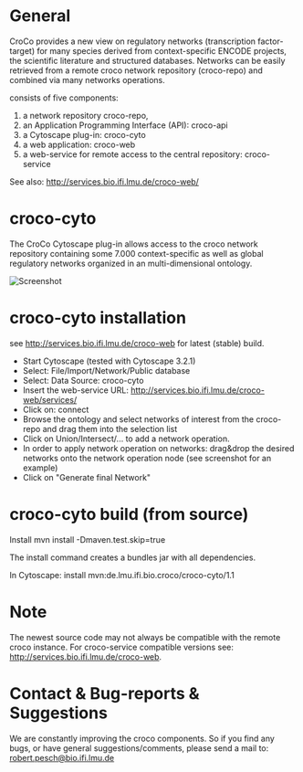 General
=========
CroCo provides a new view on regulatory networks (transcription factor-target) for many species derived from context-specific ENCODE projects, the scientific literature and structured databases. Networks can be easily retrieved from a remote croco network repository (croco-repo) and combined via many networks operations.

consists of five components:

1. a network repository croco-repo,
2. an Application Programming Interface (API): croco-api
3. a Cytoscape plug-in: croco-cyto
4. a web application: croco-web
5. a web-service for remote access to the central repository: croco-service

See also: http://services.bio.ifi.lmu.de/croco-web/

croco-cyto
=========

The CroCo Cytoscape plug-in allows access to the croco network repository containing some 7.000 context-specific as well as global regulatory networks organized in an multi-dimensional ontology.

![Screenshot](http://services.bio.ifi.lmu.de/croco-web/data/croco-cyto.png)

croco-cyto installation
=========
see http://services.bio.ifi.lmu.de/croco-web for latest (stable) build.


* Start Cytoscape (tested with Cytoscape 3.2.1)
* Select: File/Import/Network/Public database
* Select: Data Source: croco-cyto
* Insert the web-service URL: http://services.bio.ifi.lmu.de/croco-web/services/
* Click on: connect
* Browse the ontology and select networks of interest from the croco-repo and drag them into the selection list
* Click on Union/Intersect/... to add a network operation.
* In order to apply network operation on networks: drag&drop the desired networks onto the network operation node (see screenshot for an example)
* Click on "Generate final Network"


croco-cyto build (from source)
=========

Install
mvn install -Dmaven.test.skip=true

The install command creates a bundles jar with all dependencies.

In Cytoscape:
install mvn:de.lmu.ifi.bio.croco/croco-cyto/1.1

Note
=========
The newest source code may not always be compatible with the remote croco instance. For croco-service compatible versions see: http://services.bio.ifi.lmu.de/croco-web.

Contact & Bug-reports & Suggestions
=========
We are constantly improving the croco components. So if you find any bugs, or have general suggestions/comments, please send a mail to: robert.pesch@bio.ifi.lmu.de

